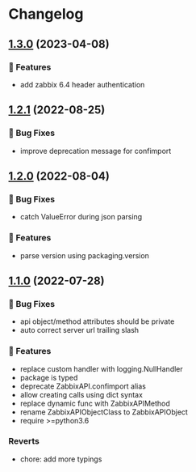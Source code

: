 # Changelog

<a name="1.3.0"></a>

## [1.3.0](https://github.com/lukecyca/pyzabbix/compare/1.2.1...1.3.0) (2023-04-08)

### :rocket: Features

- add zabbix 6.4 header authentication

<a name="1.2.1"></a>

## [1.2.1](https://github.com/lukecyca/pyzabbix/compare/1.2.0...1.2.1) (2022-08-25)

### :bug: Bug Fixes

- improve deprecation message for confimport

<a name="1.2.0"></a>

## [1.2.0](https://github.com/lukecyca/pyzabbix/compare/1.1.0...1.2.0) (2022-08-04)

### :bug: Bug Fixes

- catch ValueError during json parsing

### :rocket: Features

- parse version using packaging.version

<a name="1.1.0"></a>

## [1.1.0](https://github.com/lukecyca/pyzabbix/compare/1.0.0...1.1.0) (2022-07-28)

### :bug: Bug Fixes

- api object/method attributes should be private
- auto correct server url trailing slash

### :rocket: Features

- replace custom handler with logging.NullHandler
- package is typed
- deprecate ZabbixAPI.confimport alias
- allow creating calls using dict syntax
- replace dynamic func with ZabbixAPIMethod
- rename ZabbixAPIObjectClass to ZabbixAPIObject
- require >=python3.6

### Reverts

- chore: add more typings
